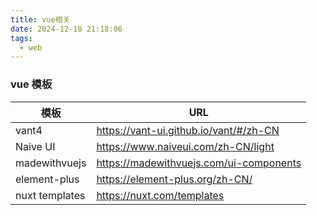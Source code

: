 ```yaml
---
title: vue相关
date: 2024-12-18 21:18:06
tags:
  - web
---
```


### vue 模板

| 模板           | URL                                     |
| -------------- | --------------------------------------- |
| vant4          | https://vant-ui.github.io/vant/#/zh-CN  |
| Naive UI       | https://www.naiveui.com/zh-CN/light     |
| madewithvuejs  | https://madewithvuejs.com/ui-components |
| element-plus   | https://element-plus.org/zh-CN/         |
| nuxt templates | https://nuxt.com/templates              |

